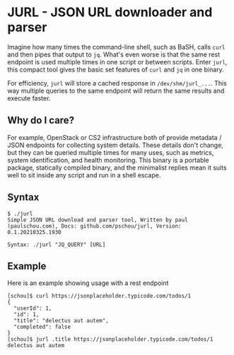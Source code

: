 # JURL - JSON URL downloader and parser

Imagine how many times the command-line shell, such as BaSH, calls `curl` and
then pipes that output to `jq`.  What's even worse is that the same rest
endpoint is used multiple times in one script or between scripts.  Enter
`jurl`, this compact tool gives the basic set features of `curl` and `jq` in
one binary.

For efficiency, `jurl` will store a cached response in `/dev/shm/jurl_...`.
This way multiple queries to the same endpoint will return the same results and
execute faster.

## Why do I care?

For example, OpenStack or CS2 infrastructure both of provide metadata / JSON
endpoints for collecting system details.  These details don't change, but they
can be queried multiple times for many uses, such as metrics, system
identification, and health monitoring.  This binary is a portable package,
statically compiled binary, and the minimalist replies mean it suits well to
sit inside any script and run in a shell escape.


## Syntax

```
$ ./jurl
Simple JSON URL download and parser tool, Written by paul (paulschou.com), Docs: github.com/pschou/jurl, Version: 0.1.20210325.1930

Syntax: ./jurl "JQ_QUERY" [URL]
```

## Example

Here is an example showing usage with a rest endpoint
```
[schou]$ curl https://jsonplaceholder.typicode.com/todos/1
{
  "userId": 1,
  "id": 1,
  "title": "delectus aut autem",
  "completed": false
}
[schou]$ jurl .title https://jsonplaceholder.typicode.com/todos/1
delectus aut autem
```

